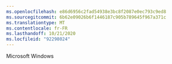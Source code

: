 ```yaml
---
ms.openlocfilehash: e86d6956c2fad54938e3bc8f2087e0ec793c9ed8
ms.sourcegitcommit: 6b62e09026b6f1446187c905b789645f967a371c
ms.translationtype: MT
ms.contentlocale: fr-FR
ms.lasthandoff: 10/21/2020
ms.locfileid: "92298024"
---
```

Microsoft Windows